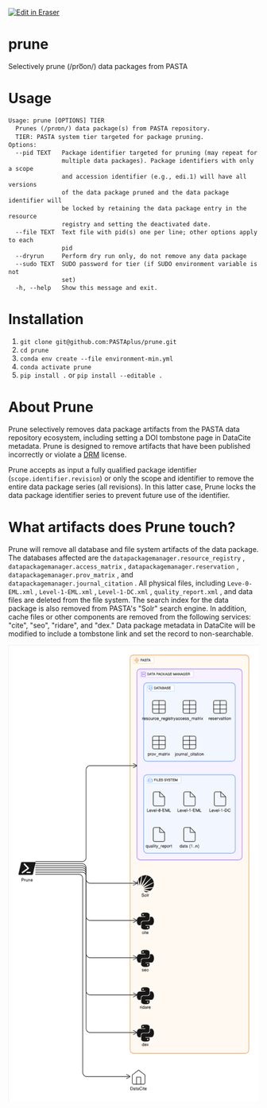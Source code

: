 <p><a target="_blank" href="https://app.eraser.io/workspace/hmuPjHdhDCChbLI8okTs" id="edit-in-eraser-github-link"><img alt="Edit in Eraser" src="https://firebasestorage.googleapis.com/v0/b/second-petal-295822.appspot.com/o/images%2Fgithub%2FOpen%20in%20Eraser.svg?alt=media&amp;token=968381c8-a7e7-472a-8ed6-4a6626da5501"></a></p>

# prune
Selectively prune (/pro͞on/) data packages from PASTA

# Usage
```
Usage: prune [OPTIONS] TIER
  Prunes (/pro͞on/) data package(s) from PASTA repository.
  TIER: PASTA system tier targeted for package pruning.
Options:
  --pid TEXT   Package identifier targeted for pruning (may repeat for
               multiple data packages). Package identifiers with only a scope
               and accession identifier (e.g., edi.1) will have all versions
               of the data package pruned and the data package identifier will
               be locked by retaining the data package entry in the resource
               registry and setting the deactivated date.
  --file TEXT  Text file with pid(s) one per line; other options apply to each
               pid
  --dryrun     Perform dry run only, do not remove any data package
  --sudo TEXT  SUDO password for tier (if SUDO environment variable is not
               set)
  -h, --help   Show this message and exit.
```
# Installation
1. `git clone git@github.com:PASTAplus/prune.git` 
2. `cd prune` 
3. `conda env create --file environment-min.yml` 
4. `conda activate prune` 
5. `pip install .`  or `pip install --editable .` 
# About Prune
Prune selectively removes data package artifacts from the PASTA data repository ecosystem, including setting a DOI tombstone page in DataCite metadata. Prune is designed to remove artifacts that have been published incorrectly or violate a [﻿DRM](https://en.wikipedia.org/wiki/Digital_rights_management) license.

Prune accepts as input a fully qualified package identifier (`scope.identifier.revision`) or only the scope and identifier to remove the entire data package series (all revisions). In this latter case, Prune locks the data package identifier series to prevent future use of the identifier.

# What artifacts does Prune touch?
Prune will remove all database and file system artifacts of the data package. The databases affected are the `datapackagemanager.resource_registry` , `datapackagemanager.access_matrix` ,  `datapackagemanager.reservation` , `datapackagemanager.prov_matrix` , and `datapackagemanager.journal_citation` . All physical files, including `Leve-0-EML.xml` , `Level-1-EML.xml` ,  `Level-1-DC.xml` , `quality_report.xml` , and data files are deleted from the file system. The search index for the data package is also removed from PASTA's "Solr" search engine. In addition, cache files or other components are removed from the following services: "cite", "seo", "ridare", and "dex." Data package metadata in DataCite will be modified to include a tombstone link and set the record to non-searchable.

![Figure 1](/.eraser/hmuPjHdhDCChbLI8okTs___fnGbXWbo0lO57yDHg7xqtdn0bvA3___---figure---LrhQylZAoyJ5l6hhBF9F4---figure---iaVoOXEgtTFIi_A2oHaa_A.png "Figure 1")




<!--- Eraser file: https://app.eraser.io/workspace/hmuPjHdhDCChbLI8okTs --->

